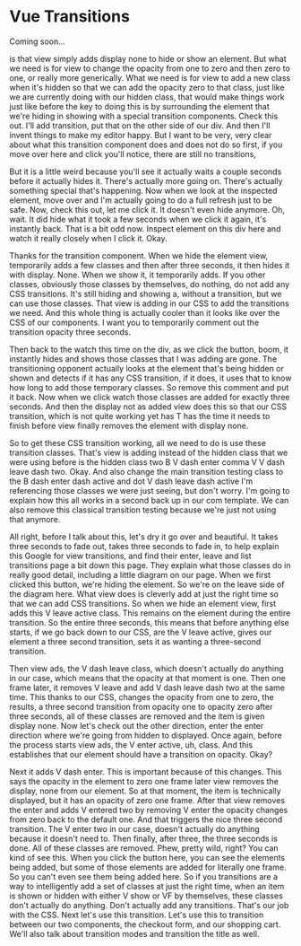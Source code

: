 # Vue Transitions

Coming soon...

is that view simply adds
display none to hide or show an element. But what we need is for view to change the
opacity from one to zero and then zero to one, or really more generically. What we
need is for view to add a new class when it's hidden so that we can add the opacity
zero to that class, just like we are currently doing with our hidden class, that
would make things work just like before the key to doing this is by surrounding the
element that we're hiding in showing with a special transition components. Check this
out. I'll add transition, put that on the other side of our div. And then I'll invent
things to make my editor happy. But I want to be very, very clear about what this
transition component does and does not do so first, if you move over here and click
you'll notice, there are still no transitions,

But it is a little weird because you'll see it actually waits a couple seconds before
it actually hides it. There's actually more going on. There's actually something
special that's happening. Now when we look at the inspected element, move over and
I'm actually going to do a full refresh just to be safe. Now, check this out, let me
click it. It doesn't even hide anymore. Oh, wait. It did hide what it took a few
seconds when we click it again, it's instantly back. That is a bit odd now. Inspect
element on this div here and watch it really closely when I click it. Okay.

Thanks for the transition component. When we hide the element view, temporarily adds
a few classes and then after three seconds, it then hides it with display. None. When
we show it, it temporarily adds. If you other classes, obviously those classes by
themselves, do nothing, do not add any CSS transitions. It's still hiding and showing
a, without a transition, but we can use those classes. That view is adding in our CSS
to add the transitions we need. And this whole thing is actually cooler than it looks
like over the CSS of our components. I want you to temporarily comment out the
transition opacity three seconds.

Then back to the watch this time on the div, as we click the button, boom, it
instantly hides and shows those classes that I was adding are gone. The transitioning
opponent actually looks at the element that's being hidden or shown and detects if it
has any CSS transition, if it does, it uses that to know how long to add those
temporary classes. So remove this comment and put it back. Now when we click watch
those classes are added for exactly three seconds. And then the display not as added
view does this so that our CSS transition, which is not quite working yet has T has
the time it needs to finish before view finally removes the element with display
none.

So to get these CSS transition working, all we need to do is use these transition
classes. That's view is adding instead of the hidden class that we were using before
is the hidden class two B V dash enter comma V V dash leave dash two. Okay. And also
change the main transition testing class to the B dash enter dash active and dot V
dash leave dash active I'm referencing those classes we were just seeing, but don't
worry. I'm going to explain how this all works in a second back up in our com
template. We can also remove this classical transition testing because we're just not
using that anymore.

All right, before I talk about this, let's dry it go over and beautiful. It takes
three seconds to fade out, takes three seconds to fade in, to help explain this
Google for view transitions, and find their enter, leave and list transitions page a
bit down this page. They explain what those classes do in really good detail,
including a little diagram on our page. When we first clicked this button, we're
hiding the element. So we're on the leave side of the diagram here. What view does is
cleverly add at just the right time so that we can add CSS transitions. So when we
hide an element view, first adds this V leave active class. This remains on the
element during the entire transition. So the entire three seconds, this means that
before anything else starts, if we go back down to our CSS, are the V leave active,
gives our element a three second transition, sets it as wanting a three-second
transition.

Then view ads, the V dash leave class, which doesn't actually do anything in our
case, which means that the opacity at that moment is one. Then one frame later, it
removes V leave and add V dash leave dash two at the same time. This thanks to our
CSS, changes the opacity from one to zero, the results, a three second transition
from opacity one to opacity zero after three seconds, all of these classes are
removed and the item is given display none. Now let's check out the other direction,
enter the enter direction where we're going from hidden to displayed. Once again,
before the process starts view ads, the V enter active, uh, class. And this
establishes that our element should have a transition on opacity. Okay?

Next it adds V dash enter. This is important because of this changes. This says the
opacity in the element to zero one frame later view removes the display, none from
our element. So at that moment, the item is technically displayed, but it has an
opacity of zero one frame. After that view removes the enter and adds V entered two
by removing V enter the opacity changes from zero back to the default one. And that
triggers the nice three second transition. The V enter two in our case, doesn't
actually do anything because it doesn't need to. Then finally, after three, the three
seconds is done. All of these classes are removed. Phew, pretty wild, right? You can
kind of see this. When you click the button here, you can see the elements being
added, but some of those elements are added for literally one frame. So you can't
even see them being added here. So if you transitions are a way to intelligently add
a set of classes at just the right time, when an item is shown or hidden with either
V show or VF by themselves, these classes don't actually do anything. Don't actually
add any transitions. That's our job with the CSS. Next let's use this transition.
Let's use this to transition between our two components, the checkout form, and our
shopping cart. We'll also talk about transition modes and transition the title as
well.
